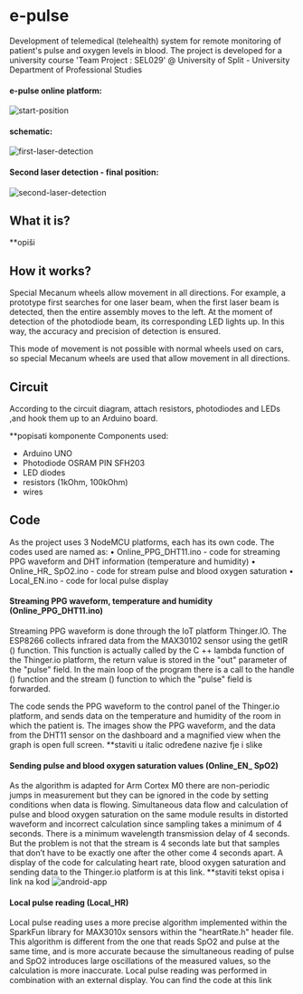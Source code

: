 # e-pulse
Development of telemedical (telehealth) system for remote monitoring of patient's pulse and oxygen levels in blood.
The project is developed for a university course 'Team Project : SEL029' @ University of Split - University Department of Professional Studies

#### e-pulse online platform:
![start-position](https://github.com/mateax/laser-detection-system/blob/main/final-prototype/start-position.jpg)

#### schematic:
![first-laser-detection](https://github.com/mateax/laser-detection-system/blob/main/final-prototype/first-laser-detection.jpg)

#### Second laser detection - final position:
![second-laser-detection](https://github.com/mateax/laser-detection-system/blob/main/final-prototype/second-laser-detection.jpg)


## What it is?
**opiši 

## How it works?

Special Mecanum wheels allow movement in all directions. For example, a prototype first searches for one laser beam, when the first laser beam is detected, then the entire assembly moves to the left. At the moment of detection of the photodiode beam, its corresponding LED lights up. In this way, the accuracy and precision of detection is ensured. 

This mode of movement is not possible with normal wheels used on cars, so special Mecanum wheels are used that allow movement in all directions.

## Circuit
According to the circuit diagram, attach resistors, photodiodes and LEDs ,and hook them up to an Arduino board.

**popisati komponente
Components used: 
* Arduino UNO
* Photodiode OSRAM PIN SFH203
* LED diodes
* resistors (1kOhm, 100kOhm)
* wires 

## Code
As the project uses 3 NodeMCU platforms, each has its own code. The codes used are named as:
• Online_PPG_DHT11.ino - code for streaming PPG waveform and DHT information (temperature and humidity)
• Online_HR_ SpO2.ino - code for stream pulse and blood oxygen saturation
• Local_EN.ino - code for local pulse display

#### Streaming PPG waveform, temperature and humidity (Online_PPG_DHT11.ino)
Streaming PPG waveform is done through the IoT platform Thinger.IO. The ESP8266 collects infrared data from the MAX30102 sensor using the getIR () function. This function is actually called by the C ++ lambda function of the Thinger.io platform, the return value is stored in the "out" parameter of the "pulse" field. In the main loop of the program there is a call to the handle () function and the stream () function to which the "pulse" field is forwarded.

The code sends the PPG waveform to the control panel of the Thinger.io platform, and sends data on the temperature and humidity of the room in which the patient is. The images show the PPG waveform, and the data from the DHT11 sensor on the dashboard and a magnified view when the graph is open full screen.
**staviti u italic određene nazive fje i slike

#### Sending pulse and blood oxygen saturation values (Online_EN_ SpO2)
As the algorithm is adapted for Arm Cortex M0 there are non-periodic jumps in measurement but they can be ignored in the code by setting conditions when data is flowing.
Simultaneous data flow and calculation of pulse and blood oxygen saturation on the same module results in distorted waveform and incorrect calculation since sampling takes a minimum of 4 seconds. There is a minimum wavelength transmission delay of 4 seconds. But the problem is not that the stream is 4 seconds late but that samples that don’t have to be exactly one after the other come 4 seconds apart.
A display of the code for calculating heart rate, blood oxygen saturation and sending data to the Thinger.io platform is at this link.
**staviti tekst opisa i link na kod
![android-app](https://github.com/mateax/laser-detection-system/blob/main/android-app-screen.jpg) 

#### Local pulse reading (Local_HR)
Local pulse reading uses a more precise algorithm implemented within the SparkFun library for MAX3010x sensors within the "heartRate.h" header file. This algorithm is different from the one that reads SpO2 and pulse at the same time, and is more accurate because the simultaneous reading of pulse and SpO2 introduces large oscillations of the measured values, so the calculation is more inaccurate.
Local pulse reading was performed in combination with an external display. You can find the code at this link




